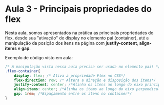 # Aula 3 - Principais propriedades do flex
Nesta aula, somos apresentados na prática as principais propriedades do flex, desde sua "ativação" de display no elemento pai (container), até a manipulação da posição dos itens na página com **justify-content**, **align-items** e **gap**.

Exemplo de código visto em aula:
```css
/* A manipulação vista nessa aula precisa ser usada no elemento pai! */
.flex-container{
    display: flex; /* Ativa a propriedade Flex no CSS*/
    flex-direction: row; /* Altera a direção e disposição dos itens*/
    justify-content: center; /*Alinha os itens ao longo do eixo principal*/
    align-items: center; /*Alinha os items ao longo do eixo perpendicular*/
    gap: 1rem; /*Espaçamento entre os itens no container*/
}
```